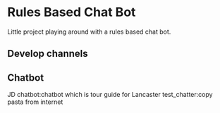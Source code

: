 # Rules Based Chat Bot
Little project playing around with a rules based chat bot. 

## Develop channels

## Chatbot
JD chatbot:chatbot which is tour guide for Lancaster
test_chatter:copy pasta from internet